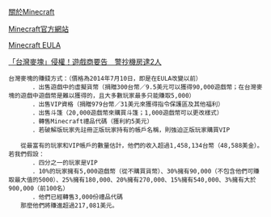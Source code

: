 [關於Minecraft](https://zh.wikipedia.org/zh-tw/%E6%88%91%E7%9A%84%E4%B8%96%E7%95%8C)

[Minecraft官方網站](https://www.minecraft.net/)

[Minecraft EULA](https://www.minecraft.net/zh-hant/eula)

[「台灣麥塊」侵權！遊戲商要告　警抄機房逮2人](https://news.tvbs.com.tw/local/677231)

```
台灣麥塊的賺錢方式：（價格為2014年7月10日，即是在EULA改變以前）
　　　　．出售遊戲中的虛擬貨幣（捐贈300台幣／9.5美元可以獲得90,000遊戲幣；在台灣麥塊的遊戲中遊戲幣是難以獲得的，且大多數玩家最多只能賺取5,000）
　　　　．出售VIP資格（捐贈979台幣／31美元來獲得指令保護區及其他福利）
　　　　．出售斗篷（20,000遊戲幣來購買斗篷；1,000遊戲幣可以更改樣式）
　　　　．轉售Minecraft禮品代碼（獲利約5美元）
　　　　．若破解版玩家先註冊正版玩家持有的帳戶名稱，則強迫正版玩家購買VIP

　　從最富有的玩家和VIP帳戶的數量估計，他們的收入超過1,458,134台幣（48,588美金）。若我們假設：
　　　　．四分之一的玩家是VIP
　　　　．10%的玩家擁有5,000遊戲幣（從不購買貨幣）、30%擁有90,000（不包含他們可賺取最大值的5000）、25%擁有180,000、20%擁有270,000、15%擁有540,000、3%擁有大於900,000（前100名）
　　　　．他們已經轉售3,000份禮品代碼
　　那麼他們將賺進超過217,081美元。
```
